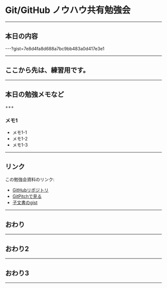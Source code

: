 # Git/GitHub ノウハウ共有勉強会

---

## 本日の内容

---?gist=7e8d4fa8d688a7bc9bb483a0d417e3e1

---

## ここから先は、練習用です。

---

## 本日の勉強メモなど

+++

### メモ1

* メモ1-1
* メモ1-2
* メモ1-3

---

## リンク

この勉強会資料のリンク:
* [GitHubリポジトリ](https://github.com/chuui/git_benkyoukai)
* [GitPitchで見る](https://gitpitch.com/chuui/git_benkyoukai)
* [子文書のgist](https://gist.github.com/chuui/7e8d4fa8d688a7bc9bb483a0d417e3e1)

---

## おわり
---
## おわり2
---
## おわり3
---
